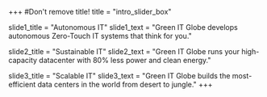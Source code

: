 +++
#Don't remove title!
title = "intro_slider_box"

slide1_title = "Autonomous IT"
slide1_text = "Green IT Globe develops autonomous Zero-Touch IT systems that think for you."

slide2_title = "Sustainable IT"
slide2_text = "Green IT Globe runs your high-capacity datacenter with 80% less power and clean energy."

slide3_title = "Scalable IT"
slide3_text = "Green IT Globe builds the most-efficient data centers in the world from desert to jungle."
+++
